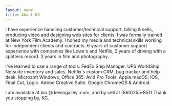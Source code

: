 ```yaml
--- 
layout: newz 
title: About.KG 
---
```


I have experience handling customer/technical support, billing & sells, producing video and designing web sites for clients. I was formally trained at New York Film Academy. I honed my media and technical skills working for independent clients and contracts. 6 years of customer support experience with companies like Lowe's and Netflix, 2 years of driving with a spotless record. 2 years in film and photography.

I've learned to use a range of tools: FedEx Ship Manager. UPS WorldShip. Netsuite inventory and sales. Netflix's custom CRM, bug tracker and help desk. Microsoft Windows, Office 365. Avid Pro Tools. Apple macOS, iOS, Final Cut, Logic. Adobe Creative Suite. Google ChromeOS & Android.

I am  available at bio @ kevingailey .com, and by cell at (860)255-8511 Thank you stopping by, KG.

